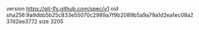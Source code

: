 version https://git-lfs.github.com/spec/v1
oid sha256:9a9dbb5b25c833e55070c2989a7f9b2089b5a9a79a1d2ea1ec08a237d2ee3772
size 3205
